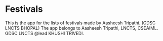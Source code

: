# Festivals
This is the app for the lists of festivals made by Aasheesh Tripathi. (GDSC LNCTS BHOPAL)
The app belongs to Aasheesh Tripathi, LNCTS, CSEAIML.
GDSC LNCTS @lead KHUSHI TRIVEDI.
